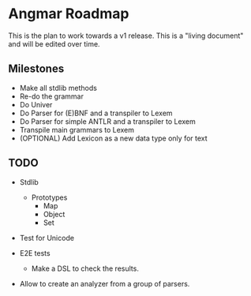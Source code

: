 # Angmar Roadmap

This is the plan to work towards a v1 release. This is a "living document" and will be edited over time.

## Milestones

- Make all stdlib methods
- Re-do the grammar
- Do Univer
- Do Parser for (E)BNF and a transpiler to Lexem 
- Do Parser for simple ANTLR and a transpiler to Lexem
- Transpile main grammars to Lexem
- (OPTIONAL) Add Lexicon as a new data type only for text

## TODO

- Stdlib
  - Prototypes
    - Map
    - Object
    - Set

- Test for Unicode
- E2E tests
  - Make a DSL to check the results.
- Allow to create an analyzer from a group of parsers.
